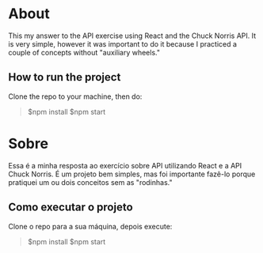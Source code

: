 # About
This my answer to the API exercise using React and the Chuck Norris API.
It is very simple, however it was important to do it because I practiced
a couple of concepts without "auxiliary wheels."

## How to run the project
Clone the repo to your machine, then do:
> $npm install
> $npm start

# Sobre
Essa é a minha resposta ao exercício sobre API utilizando React e a API
Chuck Norris. É um projeto bem simples, mas foi importante fazê-lo
porque pratiquei um ou dois conceitos sem as "rodinhas."

## Como executar o projeto
Clone o repo para a sua máquina, depois execute:
> $npm install
> $npm start
